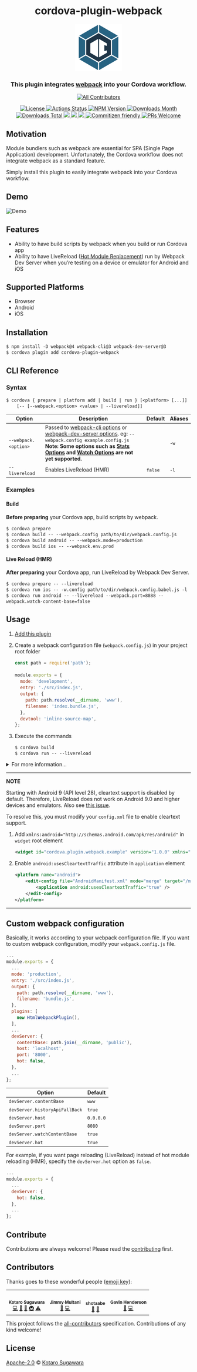 <div align="center">
  <h1>cordova-plugin-webpack</h1>

  <img src="https://github.com/kotarella1110/cordova-plugin-webpack/blob/master/media/logo/logo.png?raw=true" width="128" />

  <h3>This plugin integrates <a href="https://webpack.js.org">webpack</a> into your Cordova workflow.</h3>

<!-- ALL-CONTRIBUTORS-BADGE:START - Do not remove or modify this section -->
[![All Contributors](https://img.shields.io/badge/all_contributors-4-orange.svg?style=flat-square)](#contributors-)
<!-- ALL-CONTRIBUTORS-BADGE:END -->

  <p>
    <a href="LICENSE">
      <img alt="License" src="https://img.shields.io/badge/License-MIT-blue.svg?style=flat-square" />
    </a>
    <a href="https://github.com/kotarella1110/cordova-plugin-webpack/actions?query=workflow%3ACI">
      <img alt="Actions Status" src="https://github.com/kotarella1110/cordova-plugin-webpack/workflows/CI/badge.svg">
    </a>
    <a href="https://www.npmjs.com/package/cordova-plugin-webpack">
      <img alt="NPM Version" src="https://img.shields.io/npm/v/cordova-plugin-webpack?style=flat-square" />
    </a>
    <a href="https://www.npmjs.com/package/cordova-plugin-webpack">
      <img alt="Downloads Month" src="https://img.shields.io/npm/dm/cordova-plugin-webpack?style=flat-square" />
    </a>
    <a href="https://www.npmjs.com/package/cordova-plugin-webpack">
      <img alt="Downloads Total" src="https://img.shields.io/npm/dt/cordova-plugin-webpack?style=flat-square" />
    </a>
    <a href="https://david-dm.org/kotarella1110/cordova-plugin-webpack" title="dependencies status">
      <img src="https://david-dm.org/kotarella1110/cordova-plugin-webpack/status.svg?style=flat-square"/>
    </a>
    <a href="https://david-dm.org/kotarella1110/cordova-plugin-webpack?type=dev" title="devDependencies status">
      <img src="https://david-dm.org/kotarella1110/cordova-plugin-webpack/dev-status.svg?style=flat-square"/>
    </a>
    <a href="https://codeclimate.com/github/kotarella1110/cordova-plugin-webpack/maintainability">
      <img src="https://api.codeclimate.com/v1/badges/f51fd5b6e3c7f43649c2/maintainability" />
    </a>
    <a href="http://commitizen.github.io/cz-cli/">
      <img alt="Commitizen friendly" src="https://img.shields.io/badge/commitizen-friendly-brightgreen.svg?style=flat-square" />
    </a>
    <a href="CONTRIBUTING.md">
      <img alt="PRs Welcome" src="https://img.shields.io/badge/PRs-welcome-green.svg?style=flat-square" />
    </a>
  </p>
</div>

## Motivation

Module bundlers such as webpack are essential for SPA (Single Page Application) development. Unfortunately, the Cordova workflow does not integrate webpack as a standard feature.

Simply install this plugin to easily integrate webpack into your Cordova workflow.

## Demo

![Demo](https://github.com/kotarella1110/cordova-plugin-webpack/blob/master/media/cordova-plugin-webpack-demo.gif?raw=true)

## Features

- Ability to have build scripts by webpack when you build or run Cordova app
- Ability to have LiveReload ([Hot Module Replacement](https://webpack.js.org/concepts/hot-module-replacement 'Hot Module Replacement | webpack')) run by Webpack Dev Server when you’re testing on a device or emulator for Android and iOS

## Supported Platforms

- Browser
- Android
- iOS

## Installation

```shell
$ npm install -D webpack@4 webpack-cli@3 webpack-dev-server@3
$ cordova plugin add cordova-plugin-webpack
```

## CLI Reference

### Syntax

```shell
$ cordova { prepare | platform add | build | run } [<platform> [...]]
    [-- [--webpack.<option> <value> | --livereload]]
```

| Option               | Description                                                                                                                                                                                                                                                                                                                                                                               | Default | Aliases |
| -------------------- | ----------------------------------------------------------------------------------------------------------------------------------------------------------------------------------------------------------------------------------------------------------------------------------------------------------------------------------------------------------------------------------------- | ------- | ------- |
| `--webpack.<option>` | Passed to [webpack-cli options](https://webpack.js.org/api/cli/) or [webpack-dev-server options](https://webpack.js.org/configuration/dev-server/). eg: `--webpack.config example.config.js` <br> **Note: Some options such as [Stats Options](https://webpack.js.org/api/cli/#stats-options) and [Watch Options](https://webpack.js.org/api/cli/#watch-options) are not yet supported.** |         | `-w`    |
| `--livereload`       | Enables LiveReload (HMR)                                                                                                                                                                                                                                                                                                                                                                  | `false` | `-l`    |

### Examples

#### Build

**Before preparing** your Cordova app, build scripts by webpack.

```shell
$ cordova prepare
$ cordova build -- --webpack.config path/to/dir/webpack.config.js
$ cordova build android -- --webpack.mode=production
$ cordova build ios -- --webpack.env.prod
```

#### Live Reload (HMR)

**After preparing** your Cordova app, run LiveReload by Webpack Dev Server.

```shell
$ cordova prepare -- --livereload
$ cordova run ios -- -w.config path/to/dir/webpack.config.babel.js -l
$ cordova run android -- --livereload --webpack.port=8888 --webpack.watch-content-base=false
```

## Usage

1. [Add this plugin](#Installation)

2. Create a webpack configuration file (`webpack.config.js`) in your project root folder

   ```js
   const path = require('path');

   module.exports = {
     mode: 'development',
     entry: './src/index.js',
     output: {
       path: path.resolve(__dirname, 'www'),
       filename: 'index.bundle.js',
     },
     devtool: 'inline-source-map',
   };
   ```

3. Execute the commands

   ```shell
   $ cordova build
   $ cordova run -- --livereload
   ```

<details>
<summary>For more information...</summary>

1. Create a Cordova app

   ```shell
   $ cordova create cordova-plugin-webpack-example cordova.plugin.webpack.example CordovaPluginWebpackExample
   ```

2. Add platforms

   ```shell
   $ cd cordova-plugin-webpack-example
   $ cordova platform add android ios
   ```

3. [Add this plugin](#Installation)

4. Create a JavaScript file ([entry point](https://webpack.js.org/concepts/entry-points/ 'entry points'))

   ```shell
   $ mkdir src
   $ mv www/js/index.js src/index.js
   ```

5. Create a webpack configuration file (`webpack.config.js`) in your project root folder

   ```js
   const path = require('path');

   module.exports = {
     mode: 'development',
     entry: './src/index.js',
     output: {
       path: path.resolve(__dirname, 'www'),
       filename: 'index.bundle.js',
     },
     devtool: 'inline-source-map',
   };
   ```

6. Fix a HTML file (`www/index.html`)

   ```diff
   -         <script type="text/javascript" src="js/index.js"></script>
   +         <script type="text/javascript" src="index.bundle.js"></script>
   ```

7. Execute the commands

   ```shell
   $ cordova build
   $ cordova run -- --livereload
   ```

</details>

---

**NOTE**

Starting with Android 9 (API level 28), cleartext support is disabled by default. Therefore, LiveReload does not work on Android 9.0 and higher devices and emulators. Also see [this issue](https://github.com/kotarella1110/cordova-plugin-webpack/issues/9#issuecomment-495048614).

To resolve this, you must modify your `config.xml` file to enable cleartext support.

1. Add `xmlns:android="http://schemas.android.com/apk/res/android"` in `widget` root element

   ```xml
   <widget id="cordova.plugin.webpack.example" version="1.0.0" xmlns="http://www.w3.org/ns/widgets" xmlns:android="http://schemas.android.com/apk/res/android" xmlns:cdv="http://cordova.apache.org/ns/1.0">
   ```

2. Enable `android:usesCleartextTraffic` attribute in `application` element

   ```xml
   <platform name="android">
       <edit-config file="AndroidManifest.xml" mode="merge" target="/manifest/application">
           <application android:usesCleartextTraffic="true" />
       </edit-config>
   </platform>
   ```

---

## Custom webpack configuration

Basically, it works according to your webpack configuration file.
If you want to custom webpack configuration, modify your `webpack.config.js` file.

```js
...
module.exports = {
  ...
  mode: 'production',
  entry: './src/index.js',
  output: {
    path: path.resolve(__dirname, 'www'),
    filename: 'bundle.js',
  },
  plugins: [
    new HtmlWebpackPlugin(),
  ],
  ...
  devServer: {
    contentBase: path.join(__dirname, 'public'),
    host: 'localhost',
    port: '8000',
    hot: false,
  },
  ...
};
```

| Option                         | Default   |
| ------------------------------ | --------- |
| `devServer.contentBase`        | `www`     |
| `devServer.historyApiFallBack` | `true`    |
| `devServer.host`               | `0.0.0.0` |
| `devServer.port`               | `8080`    |
| `devServer.watchContentBase`   | `true`    |
| `devServer.hot`                | `true`    |

For example, if you want page reloading (LiveReload) instead of hot module reloading (HMR), specify the `devServer.hot` option as `false`.

```js
...
module.exports = {
  ...
  devServer: {
    hot: false,
  },
  ...
};
```

## Contribute

Contributions are always welcome! Please read the [contributing](./CONTRIBUTING.md) first.

## Contributors

Thanks goes to these wonderful people ([emoji key](https://allcontributors.org/docs/en/emoji-key)):

<!-- ALL-CONTRIBUTORS-LIST:START - Do not remove or modify this section -->
<!-- prettier-ignore-start -->
<!-- markdownlint-disable -->
<table>
  <tr>
    <td align="center"><a href="https://qiita.com/kotarella1110"><img src="https://avatars1.githubusercontent.com/u/12913947?v=4" width="100px;" alt=""/><br /><sub><b>Kotaro Sugawara</b></sub></a><br /><a href="https://github.com/kotarella1110/cordova-plugin-webpack/commits?author=kotarella1110" title="Code">💻</a> <a href="https://github.com/kotarella1110/cordova-plugin-webpack/commits?author=kotarella1110" title="Documentation">📖</a> <a href="#ideas-kotarella1110" title="Ideas, Planning, & Feedback">🤔</a> <a href="#infra-kotarella1110" title="Infrastructure (Hosting, Build-Tools, etc)">🚇</a> <a href="https://github.com/kotarella1110/cordova-plugin-webpack/commits?author=kotarella1110" title="Tests">⚠️</a></td>
    <td align="center"><a href="http://jimmymultani.com"><img src="https://avatars0.githubusercontent.com/u/1281284?v=4" width="100px;" alt=""/><br /><sub><b>Jimmy Multani</b></sub></a><br /><a href="https://github.com/kotarella1110/cordova-plugin-webpack/commits?author=JimmyMultani" title="Documentation">📖</a> <a href="https://github.com/kotarella1110/cordova-plugin-webpack/commits?author=JimmyMultani" title="Code">💻</a></td>
    <td align="center"><a href="https://github.com/shotaabe"><img src="https://avatars0.githubusercontent.com/u/56618566?v=4" width="100px;" alt=""/><br /><sub><b>shotaabe</b></sub></a><br /><a href="https://github.com/kotarella1110/cordova-plugin-webpack/commits?author=shotaabe" title="Documentation">📖</a> <a href="#design-shotaabe" title="Design">🎨</a></td>
    <td align="center"><a href="http://gavinhenderson.me"><img src="https://avatars1.githubusercontent.com/u/1359202?v=4" width="100px;" alt=""/><br /><sub><b>Gavin Henderson</b></sub></a><br /><a href="https://github.com/kotarella1110/cordova-plugin-webpack/issues?q=author%3Agavinhenderson" title="Bug reports">🐛</a> <a href="https://github.com/kotarella1110/cordova-plugin-webpack/commits?author=gavinhenderson" title="Code">💻</a></td>
  </tr>
</table>

<!-- markdownlint-enable -->
<!-- prettier-ignore-end -->
<!-- ALL-CONTRIBUTORS-LIST:END -->

This project follows the [all-contributors](https://github.com/all-contributors/all-contributors) specification. Contributions of any kind welcome!

## License

[Apache-2.0](./LICENSE) © [Kotaro Sugawara](https://twitter.com/kotarella1110)
